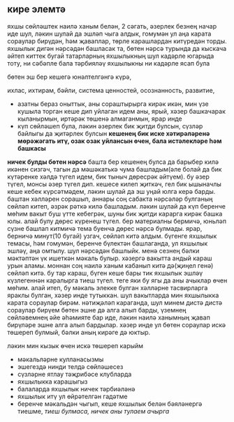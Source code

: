 ## кире элемтә
яхшы сөйләштек наилә ханым белән, 2 сәгать, әзерлек безнең начар иде шул, ләкин шулай да эшләп чыга алдык, гомумән ул аңа карата сораулар бирүдән, һәм җаваплар, төрле карашлардан китүредән торды.
яхшылык дигән нәрсәдән башласак та, бөтен нәрсә турында да кыскача әйтеп киттек бугай
татарларның яхшылыкның шул кадәрле югарыда тоту, ни сәбәпле
бала тәрбияләү
яхшылыкны ни кадәрле ясап була



бөтен эш бер кешегә юнәлтелгәнгә күрә, 


ихлас, ихтирам, бәйли, система ценностей, осознанность, развитие, 

- азатны бераз оныттык, аны сораштырырга кирәк икән, мин үзе кушыла торган кеше дип уйлаган идем аны, ярый, хәзер башкачарак кыланырмын, иртәрәк төшенә алмаганмын, ярар инде
- күп сөйләшеп була, ләкин әзерлек бик җитди булсын, сүзләр байлыгы да җитәрлек булсын
**кешенең бик иске хәтирәләренә мөрәжәгать итү, озак озак уйлансын өчен, бала истәлекләре һәм башкасы**

**ничек булды бөтен нәрсә**
башта бер кешенең булса да барыбер килә икәнен сизгәч, тагын да мәшәкатькә чума башладым(әле болай да бик күтәренке хәлдә түгел идем, бик тыныч дөресрәк әйтүем). бу әзер түгел, монсы әзер түгел дип. кешесе килеп җиткәч, гел бик ышыначлы кеше кебек күрсәтмәдем, ләкин шулай да эш уңай юлга керә барды. баштан хәлләрен сорашып, аннары соң сабакта нәрсәләр булганың сөйләп китеп, әзрәк рәткә килә башладым. ләкин шулай да күп беренче мөһим вакыт буш үтте кебегрәк, шуны бик җитди карарга кирәк башка юлы. алай булу дөрес күренеш түгел. бер материалны бермичә, юньләп сүзне башлап китмичә тема буенча дөрес нәрсә булмады. ярар, берничә минут(10 бугай) узгач, сөйләп китә алдым. бүгенге яхшылык темасы, һәм гомумән, беренче бүлектән башлаганда, ул яхшылык эшләү, аңа омтылу. шул нәрсәдән башлыйк. менә сезнең бәлки мәктәптән үк ишеткән мәкаль булыр. хәзергә вакытта андый караш урын аламы. моннан соң наилә ханым кабанып китә дә(җиңел генә) сөйләп китә. бу тар караш, бүген кеше бары тик яхшылык эшләү күзлегеннән каралырга тиеш түгел. теге яки бу ягы да аны ачыклар өчен мөһим. алай итеп, бу мәкаль элекке булган хәлләрне тасвирларга яраклы булган, хәзер инде тутыккан. шул вакытларда мин яхшылыкка карата сораулар бирәм. нәтиҗәләп караганда, шул минем дистә дистә сораулар бирүем бөтен эшне дә алга алып барды, үземнең сөйләвемнең әйе әһәмияте бар иде, ләкин наилә ханымның җавап бирүләре эшне алга алып бардылар. хәзер инде ул бөтен сораулар искә төшереп булмый, бәлки аның кирәге дә юктыр.

ләкин мин кызык өчен искә төшереп карыйм

- мәкальләрне кулланасызмы
- эшегездә нинди телдә сөйләшесез
- сүзләрне ятлау тәҗрибәсе клубларда
- яхшылыкка карашыгыз
- балаларда яхшылык ничек тәрбиәләнә
- яхшылык итү ул өйрәтелгән гадәтме
- беренче мәкальдән чыгып, кеше яхшылык белән бәяләнергә тиешме, 
*тиеш булмаса, ничек аны тулаем ачырга*
